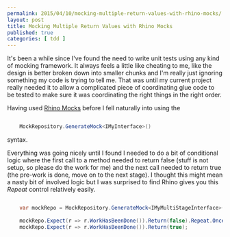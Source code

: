 ```yaml
---
permalink: 2015/04/10/mocking-multiple-return-values-with-rhino-mocks/
layout: post
title: Mocking Multiple Return Values with Rhino Mocks
published: true 
categories: [ tdd ]
---
```


It's been a while since I've found the need to write unit tests using any 
kind of mocking framework. It always feels a little like cheating to me, like 
the design is better broken down into smaller chunks and I'm really just 
ignoring something my code is trying to tell me. That was until my current 
project really needed it to allow a complicated piece of coordinating glue 
code to be tested to make sure it was coordinating the right things in the 
right order. 

Having used [Rhino Mocks](http://hibernatingrhinos.com/oss/rhino-mocks) 
before I fell naturally into using the 
	

```csharp	

	MockRepository.GenerateMock<IMyInterface>() 

```

	
syntax.

Everything was going nicely until I found I needed to do a bit of conditional logic 
where the first call to a method needed to return false (stuff is not setup, so 
please do the work for me) and the next call needed to return true (the pre-work 
is done, move on to the next stage). I thought this might mean a nasty bit of 
involved logic but I was surprised to find Rhino gives you this *Repeat* control 
relatively easily.


```csharp	

	var mockRepo = MockRepository.GenerateMock<IMyMultiStageInterface>();
	
	mockRepo.Expect(r => r.WorkHasBeenDone()).Return(false).Repeat.Once();
	mockRepo.Expect(r => r.WorkHasBeenDone()).Return(true);
		
```	
